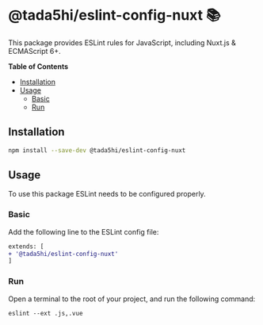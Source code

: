 # @tada5hi/eslint-config-nuxt 📚
This package provides ESLint rules for JavaScript, including Nuxt.js & ECMAScript 6+.

**Table of Contents**

- [Installation](#installation)
- [Usage](#usage)
    - [Basic](#basic)
    - [Run](#run)

## Installation

```bash
npm install --save-dev @tada5hi/eslint-config-nuxt
```

## Usage

To use this package ESLint needs to be configured properly.

### Basic

Add the following line to the ESLint config file:

```diff
extends: [
+ '@tada5hi/eslint-config-nuxt'
]
```

### Run

Open a terminal to the root of your project, and run the following command:

```shell
eslint --ext .js,.vue
```
